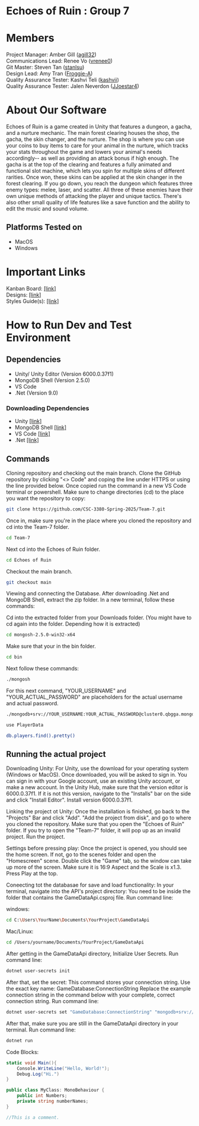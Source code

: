 # Echoes of Ruin : Group 7
# Members
Project Manager: Amber Gill ([agill32](https://github.com/agill32))\
Communications Lead: Renee Vo ([vrenee0](https://github.com/vrenee0))\
Git Master: Steven Tan ([stanlsu](https://github.com/stanlsu))\
Design Lead: Amy Tran ([Froggie-A](https://github.com/Froggie-A))\
Quality Assurance Tester: Kashvi Teli ([kashvii](https://github.com/kashvii-1))\
Quality Assurance Tester: Jalen Neverdon ([JJoestar4](https://github.com/JJoestar4))

# About Our Software

Echoes of Ruin is a game created in Unity that features a dungeon, a gacha, and a nurture mechanic. The main forest clearing houses the shop, the gacha, the skin changer, and the nurture. The shop is where you can use your coins to buy items to care for your animal in the nurture, which tracks your stats throughout the game and lowers your animal's needs accordingly-- as well as providing an attack bonus if high enough. The gacha is at the top of the clearing and features a fully animated and functional slot machine, which lets you spin for multiple skins of different rarities. Once won, these skins can be applied at the skin changer in the forest clearing. If you go down, you reach the dungeon which features three enemy types: melee, laser, and scatter. All three of these enemies have their own unique methods of attacking the player and unique tactics. There's also other small quality of life features like a save function and the ability to edit the music and sound volume.

## Platforms Tested on
- MacOS
- Windows

# Important Links
Kanban Board: [[link]](https://github.com/orgs/CSC-3380-Spring-2025/projects/15)\
Designs: [[link]](https://drive.google.com/drive/folders/1ehqeFgpFYq9sNc9cmNqDLMn-iJhndK-l?usp=sharing)\
Styles Guide(s): [[link]](https://google.github.io/styleguide/csharp-style.html)

# How to Run Dev and Test Environment

## Dependencies
- Unity/ Unity Editor (Version 6000.0.37f1)
- MongoDB Shell (Version 2.5.0)
- VS Code
- .Net (Version 9.0)

### Downloading Dependencies

- Unity [[link]](https://unity.com/download)
- MongoDB Shell [[link]](https://www.mongodb.com/try/download/shell)
- VS Code [[link]](https://code.visualstudio.com/Download)
- .Net [[link]](https://dotnet.microsoft.com/en-us/download/dotnet)

## Commands
Cloning repository and checking out the main branch.
Clone the GitHub repository by clicking "<> Code" and coping the line under HTTPS or using the line provided below. Once copied run the command in a new VS Code terminal or powershell. Make sure to change directories (cd) to the place you want the repository to copy:
```sh
git clone https://github.com/CSC-3380-Spring-2025/Team-7.git
```

Once in, make sure you're in the place where you cloned the repository and cd into the Team-7 folder.
```sh
cd Team-7
```

Next cd into the Echoes of Ruin folder.
```sh
cd Echoes of Ruin
```

Checkout the main branch.
```sh
git checkout main
```

Viewing and connecting the Database. After downloading .Net and MongoDB Shell, extract the zip folder. In a new terminal, follow these commands:

Cd into the extracted folder from your Downloads folder. (You might have to cd again into the folder. Depending how it is extracted)
```sh
cd mongosh-2.5.0-win32-x64
```

Make sure that your in the bin folder.
```sh
cd bin
```

Next follow these commands:
```sh
./mongosh
```

For this next command, "YOUR_USERNAME" and "YOUR_ACTUAL_PASSWORD" are placeholders for the actual username and actual password.
```sh
./mongodb+srv://YOUR_USERNAME:YOUR_ACTUAL_PASSWORD@cluster0.qbgga.mongodb.net/
```

```sh
use PlayerData
```

```sh
db.players.find().pretty()
```

## Running the actual project

Downloading Unity:
For Unity, use the download for your operating system (Windows or MacOS). Once downloaded, you will be asked to sign in. You can sign in with your Google account, use an existing Unity account, or make a new account. In the Unity Hub, make sure that the version editor is 6000.0.37f1. If it is not this version, navigate to the "Installs" bar on the side and click "Install Editor". Install version 6000.0.37f1.

Linking the project ot Unity:
Once the installation is finished, go back to the "Projects" Bar and click "Add". "Add the project from disk", and go to where you cloned the repository. Make sure that you open the "Echoes of Ruin" folder. If you try to open the "Team-7" folder, it will pop up as an invalid project. Run the project.

Settings before pressing play:
Once the project is opened, you should see the home screen. If not, go to the scenes folder and open the "Homescreen" scene. Double click the "Game" tab, so the window can take up more of the screen. Make sure it is 16:9 Aspect and the Scale is x1.3.
Press Play at the top. 

Coneecting tot the databasae for save and load functionality:
In your terminal, navigate into the API's project directory: You need to be inside the folder that contains the GameDataApi.csproj file.
Run command line:

windows: 
```sh
cd C:\Users\YourName\Documents\YourProject\GameDataApi
```

Mac/Linux: 
```sh
cd /Users/yourname/Documents/YourProject/GameDataApi
```

After getting in the GameDataApi directory, Initialize User Secrets.
Run command line: 
```sh
dotnet user-secrets init
```

After that, set the secret: This command stores your connection string. Use the exact key name: GameDatabase:ConnectionString
Replace the example connection string in the command below with your complete, correct connection string.
Run command line:
```sh
dotnet user-secrets set "GameDatabase:ConnectionString" "mongodb+srv://YOUR_USERNAME:YOUR_ACTUAL_PASSWORD@yourcluster.mongodb.net/?retryWrites=true&w=majority"
```

After that, make sure you are still in the GameDataApi directory in your terminal.
Run command line:
```sh
dotnet run
```

Code Blocks:

```c#
static void Main(){
	Console.WriteLine("Hello, World!");
	Debug.Log("Hi.")
}
```

```c#
public class MyClass: MonoBehaviour {
	public int Numbers;
	private string numberNames;
}
```



```c#
//This is a comment.
```

